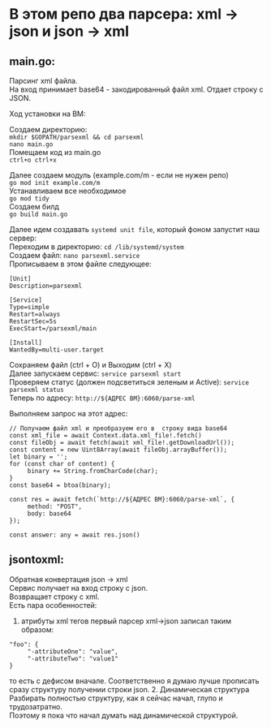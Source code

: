 # В этом репо два парсера: xml -> json и json -> xml
## main.go:  
Парсинг xml файла.  
На вход принимает base64 - закодированный файл xml. Отдает строку с JSON.  

Ход установки на ВМ:  

Создаем директорию:  
`mkdir $GOPATH/parsexml && cd parsexml`  
`nano main.go`  
Помещаем код из main.go  
`ctrl+o ctrl+x`  

Далее создаем модуль (example.com/m - если не нужен репо)  
`go mod init example.com/m`  
Устанавливаем все необходимое  
`go mod tidy`  
Создаем билд  
`go build main.go`  

Далее идем создавать `systemd unit file`, который фоном запустит наш сервер:  
Переходим в директорию: `cd /lib/systemd/system`  
Создаем файл: `nano parsexml.service`  
Прописываем в этом файле следующее:  
```
[Unit]
Description=parsexml

[Service]
Type=simple
Restart=always
RestartSec=5s
ExecStart=/parsexml/main

[Install]
WantedBy=multi-user.target
```
Сохраняем файл (ctrl + O) и Выходим (ctrl + X)  
Далее запускаем сервис: `service parsexml start`  
Проверяем статус (должен подсветиться зеленым и Active): `service parsexml status`  
Теперь по адресу: `http://${АДРЕС ВМ}:6060/parse-xml`  

Выполняем запрос на этот адрес:  
```
// Получаем файл xml и преобразуем его в  строку вида base64
const xml_file = await Context.data.xml_file!.fetch()                        
const fileObj = await fetch(await xml_file!.getDownloadUrl());
const content = new Uint8Array(await fileObj.arrayBuffer());
let binary = '';
for (const char of content) {
     binary += String.fromCharCode(char);
}
const base64 = btoa(binary);

const res = await fetch(`http://${АДРЕС ВМ}:6060/parse-xml`, {
     method: "POST",
     body: base64
});

const answer: any = await res.json()
```

## jsontoxml:
Обратная конвертация json -> xml  
Сервис получает на вход строку с json.  
Возвращает строку с xml.  
Есть пара особенностей:  
1. атрибуты xml тегов первый парсер xml->json записал таким образом: 
```
"foo": {
     "-attributeOne": "value",
     "-attributeTwo": "value1"
}
```
то есть с дефисом вначале. Соответственно я думаю лучше прописать сразу структуру получении строки json.
2. Динамическая структура  
Разбирать полностью структуру, как я сейчас начал, глупо и трудозатратно.  
Поэтому я пока что начал думать над динамической структурой.
